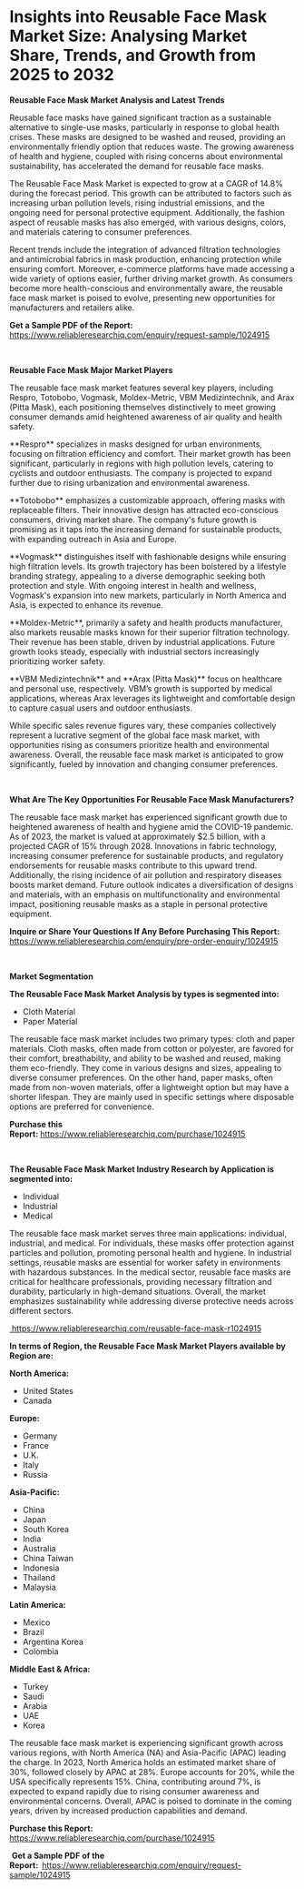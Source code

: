 <p><h1>Insights into Reusable Face Mask Market Size: Analysing Market Share, Trends, and Growth from 2025 to 2032</h1></p><p><strong>Reusable Face Mask Market Analysis and Latest Trends</strong></p>
<p><p>Reusable face masks have gained significant traction as a sustainable alternative to single-use masks, particularly in response to global health crises. These masks are designed to be washed and reused, providing an environmentally friendly option that reduces waste. The growing awareness of health and hygiene, coupled with rising concerns about environmental sustainability, has accelerated the demand for reusable face masks.</p><p>The Reusable Face Mask Market is expected to grow at a CAGR of 14.8% during the forecast period. This growth can be attributed to factors such as increasing urban pollution levels, rising industrial emissions, and the ongoing need for personal protective equipment. Additionally, the fashion aspect of reusable masks has also emerged, with various designs, colors, and materials catering to consumer preferences.</p><p>Recent trends include the integration of advanced filtration technologies and antimicrobial fabrics in mask production, enhancing protection while ensuring comfort. Moreover, e-commerce platforms have made accessing a wide variety of options easier, further driving market growth. As consumers become more health-conscious and environmentally aware, the reusable face mask market is poised to evolve, presenting new opportunities for manufacturers and retailers alike.</p></p>
<p><strong>Get a Sample PDF of the Report:&nbsp;</strong> <a href="https://www.reliableresearchiq.com/enquiry/request-sample/1024915?utm_campaign=1144&utm_medium=2&utm_source=Github&utm_content=ia&utm_term=18042025&utm_id=reusable-face-mask">https://www.reliableresearchiq.com/enquiry/request-sample/1024915</a></p>
<p>&nbsp;</p>
<p><strong>Reusable Face Mask Major Market Players</strong></p>
<p><p>The reusable face mask market features several key players, including Respro, Totobobo, Vogmask, Moldex-Metric, VBM Medizintechnik, and Arax (Pitta Mask), each positioning themselves distinctively to meet growing consumer demands amid heightened awareness of air quality and health safety.</p><p>**Respro** specializes in masks designed for urban environments, focusing on filtration efficiency and comfort. Their market growth has been significant, particularly in regions with high pollution levels, catering to cyclists and outdoor enthusiasts. The company is projected to expand further due to rising urbanization and environmental awareness.</p><p>**Totobobo** emphasizes a customizable approach, offering masks with replaceable filters. Their innovative design has attracted eco-conscious consumers, driving market share. The company's future growth is promising as it taps into the increasing demand for sustainable products, with expanding outreach in Asia and Europe.</p><p>**Vogmask** distinguishes itself with fashionable designs while ensuring high filtration levels. Its growth trajectory has been bolstered by a lifestyle branding strategy, appealing to a diverse demographic seeking both protection and style. With ongoing interest in health and wellness, Vogmask's expansion into new markets, particularly in North America and Asia, is expected to enhance its revenue.</p><p>**Moldex-Metric**, primarily a safety and health products manufacturer, also markets reusable masks known for their superior filtration technology. Their revenue has been stable, driven by industrial applications. Future growth looks steady, especially with industrial sectors increasingly prioritizing worker safety.</p><p>**VBM Medizintechnik** and **Arax (Pitta Mask)** focus on healthcare and personal use, respectively. VBM’s growth is supported by medical applications, whereas Arax leverages its lightweight and comfortable design to capture casual users and outdoor enthusiasts.</p><p>While specific sales revenue figures vary, these companies collectively represent a lucrative segment of the global face mask market, with opportunities rising as consumers prioritize health and environmental awareness. Overall, the reusable face mask market is anticipated to grow significantly, fueled by innovation and changing consumer preferences.</p></p>
<p>&nbsp;</p>
<p><strong>What Are The Key Opportunities For Reusable Face Mask Manufacturers?</strong></p>
<p><p>The reusable face mask market has experienced significant growth due to heightened awareness of health and hygiene amid the COVID-19 pandemic. As of 2023, the market is valued at approximately $2.5 billion, with a projected CAGR of 15% through 2028. Innovations in fabric technology, increasing consumer preference for sustainable products, and regulatory endorsements for reusable masks contribute to this upward trend. Additionally, the rising incidence of air pollution and respiratory diseases boosts market demand. Future outlook indicates a diversification of designs and materials, with an emphasis on multifunctionality and environmental impact, positioning reusable masks as a staple in personal protective equipment.</p></p>
<p><strong>Inquire or Share Your Questions If Any Before Purchasing This Report:</strong> <a href="https://www.reliableresearchiq.com/enquiry/pre-order-enquiry/1024915?utm_campaign=1144&utm_medium=2&utm_source=Github&utm_content=ia&utm_term=18042025&utm_id=reusable-face-mask">https://www.reliableresearchiq.com/enquiry/pre-order-enquiry/1024915</a></p>
<p>&nbsp;</p>
<p><strong>Market Segmentation</strong></p>
<p><strong>The Reusable Face Mask Market Analysis by types is segmented into:</strong></p>
<p><ul><li>Cloth Material</li><li>Paper Material</li></ul></p>
<p><p>The reusable face mask market includes two primary types: cloth and paper materials. Cloth masks, often made from cotton or polyester, are favored for their comfort, breathability, and ability to be washed and reused, making them eco-friendly. They come in various designs and sizes, appealing to diverse consumer preferences. On the other hand, paper masks, often made from non-woven materials, offer a lightweight option but may have a shorter lifespan. They are mainly used in specific settings where disposable options are preferred for convenience.</p></p>
<p><strong>Purchase this Report:&nbsp;</strong><a href="https://www.reliableresearchiq.com/purchase/1024915?utm_campaign=1144&utm_medium=2&utm_source=Github&utm_content=ia&utm_term=18042025&utm_id=reusable-face-mask">https://www.reliableresearchiq.com/purchase/1024915</a></p>
<p>&nbsp;</p>
<p><strong>The Reusable Face Mask Market Industry Research by Application is segmented into:</strong></p>
<p><ul><li>Individual</li><li>Industrial</li><li>Medical</li></ul></p>
<p><p>The reusable face mask market serves three main applications: individual, industrial, and medical. For individuals, these masks offer protection against particles and pollution, promoting personal health and hygiene. In industrial settings, reusable masks are essential for worker safety in environments with hazardous substances. In the medical sector, reusable face masks are critical for healthcare professionals, providing necessary filtration and durability, particularly in high-demand situations. Overall, the market emphasizes sustainability while addressing diverse protective needs across different sectors.</p></p>
<p><a href="https://www.reliableresearchiq.com/reusable-face-mask-r1024915?utm_campaign=1144&utm_medium=2&utm_source=Github&utm_content=ia&utm_term=18042025&utm_id=reusable-face-mask">&nbsp;https://www.reliableresearchiq.com/reusable-face-mask-r1024915</a></p>
<p><strong>In terms of Region, the Reusable Face Mask Market Players available by Region are:</strong></p>
<p>
    <p> <strong> North America: </strong>
        <ul>
            <li>United States</li>
            <li>Canada</li>
        </ul>
        </p> 
    <p> <strong> Europe: </strong>
        <ul>
            <li>Germany</li>
            <li>France</li>
            <li>U.K.</li>
            <li>Italy</li>
            <li>Russia</li>
        </ul>
        </p> 
    <p> <strong> Asia-Pacific: </strong>
        <ul>
            <li>China</li>
            <li>Japan</li>
            <li>South Korea</li>
            <li>India</li>
            <li>Australia</li>
            <li>China Taiwan</li>
            <li>Indonesia</li>
            <li>Thailand</li>
            <li>Malaysia</li>
        </ul>
        </p> 
    <p> <strong> Latin America: </strong>
        <ul>
            <li>Mexico</li>
            <li>Brazil</li>
            <li>Argentina Korea</li>
            <li>Colombia</li>
        </ul>
        </p> 
    <p> <strong> Middle East & Africa: </strong>
        <ul>
            <li>Turkey</li>
            <li>Saudi</li>
            <li>Arabia</li>
            <li>UAE</li>
            <li>Korea</li>
        </ul>
    </p>
    </p>
<p><p>The reusable face mask market is experiencing significant growth across various regions, with North America (NA) and Asia-Pacific (APAC) leading the charge. In 2023, North America holds an estimated market share of 30%, followed closely by APAC at 28%. Europe accounts for 20%, while the USA specifically represents 15%. China, contributing around 7%, is expected to expand rapidly due to rising consumer awareness and environmental concerns. Overall, APAC is poised to dominate in the coming years, driven by increased production capabilities and demand.</p></p>
<p><strong>Purchase this Report: </strong><a href="https://www.reliableresearchiq.com/purchase/1024915?utm_campaign=1144&utm_medium=2&utm_source=Github&utm_content=ia&utm_term=18042025&utm_id=reusable-face-mask">https://www.reliableresearchiq.com/purchase/1024915</a></p>
<p>&nbsp;<strong>Get a Sample PDF of the Report:&nbsp;&nbsp;</strong><a href="https://www.reliableresearchiq.com/enquiry/request-sample/1024915?utm_campaign=1144&utm_medium=2&utm_source=Github&utm_content=ia&utm_term=18042025&utm_id=reusable-face-mask">https://www.reliableresearchiq.com/enquiry/request-sample/1024915</a></p>
<p><strong></strong></p>
<p><p></p><p></p><p></p></p>